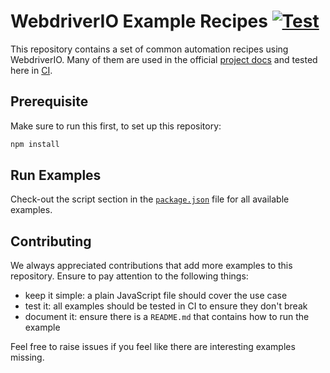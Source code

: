 # WebdriverIO Example Recipes [![Test](https://github.com/webdriverio/example-recipes/actions/workflows/test.yml/badge.svg)](https://github.com/webdriverio/example-recipes/actions/workflows/test.yml)

This repository contains a set of common automation recipes using WebdriverIO. Many of them are used in the official [project docs](https://webdriver.io) and tested here in [CI](https://github.com/webdriverio/example-recipes/actions).

## Prerequisite

Make sure to run this first, to set up this repository:

```sh
npm install
```

## Run Examples

Check-out the script section in the [`package.json`](/package.json) file for all available examples.

## Contributing

We always appreciated contributions that add more examples to this repository. Ensure to pay attention to the following things:

- keep it simple: a plain JavaScript file should cover the use case
- test it: all examples should be tested in CI to ensure they don't break
- document it: ensure there is a `README.md` that contains how to run the example

Feel free to raise issues if you feel like there are interesting examples missing.